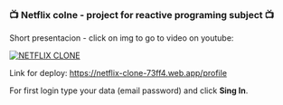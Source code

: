 ### :tv: Netflix colne - project for reactive programing subject :tv: 

Short presentacion - click on img to go to video on youtube: 

[![NETFLIX CLONE](http://img.youtube.com/vi/2y4g7Kz-FSQ/0.jpg)](http://www.youtube.com/watch?v=2y4g7Kz-FSQ "Programowanie reaktywne - projekt")

Link for deploy: 
https://netflix-clone-73ff4.web.app/profile

For first login type your data (email password) and click **Sing In**.
